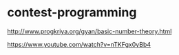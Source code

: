 # contest-programming

http://www.progkriya.org/gyan/basic-number-theory.html

https://www.youtube.com/watch?v=nTKFgx0yBb4
